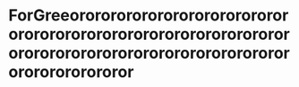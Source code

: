 # ForGreeorororororororororororororororororororororororororororororororororororororororororororororororororororororororororor